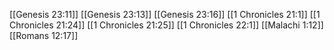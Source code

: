 [[Genesis 23:11]]
[[Genesis 23:13]]
[[Genesis 23:16]]
[[1 Chronicles 21:1]]
[[1 Chronicles 21:24]]
[[1 Chronicles 21:25]]
[[1 Chronicles 22:1]]
[[Malachi 1:12]]
[[Romans 12:17]]
